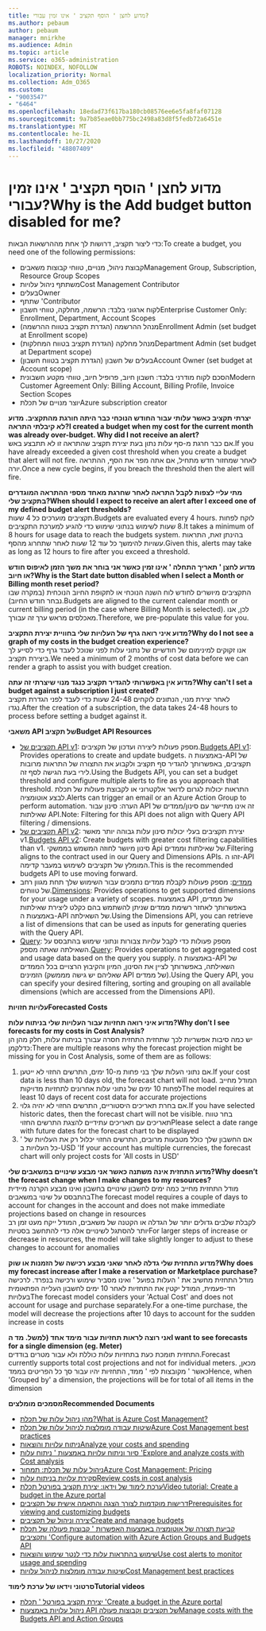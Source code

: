 ```yaml
---
title: מדוע לחצן ' הוסף תקציב ' אינו זמין עבורי?
ms.author: pebaum
author: pebaum
manager: mnirkhe
ms.audience: Admin
ms.topic: article
ms.service: o365-administration
ROBOTS: NOINDEX, NOFOLLOW
localization_priority: Normal
ms.collection: Adm_O365
ms.custom:
- "9003547"
- "6464"
ms.openlocfilehash: 18edad73f617ba180cb08576ee6e5fa8faf07128
ms.sourcegitcommit: 9a7b85eae0bb775bc2498a83d8f5fedb72a6451e
ms.translationtype: MT
ms.contentlocale: he-IL
ms.lasthandoff: 10/27/2020
ms.locfileid: "48807409"
---
```

# <a name="why-is-the-add-budget-button-disabled-for-me"></a><span data-ttu-id="de9f6-102">מדוע לחצן ' הוסף תקציב ' אינו זמין עבורי?</span><span class="sxs-lookup"><span data-stu-id="de9f6-102">Why is the Add budget button disabled for me?</span></span>

<span data-ttu-id="de9f6-103">כדי ליצור תקציב, דרושות לך אחת מההרשאות הבאות:</span><span class="sxs-lookup"><span data-stu-id="de9f6-103">To create a budget, you need one of the following permissions:</span></span>

- <span data-ttu-id="de9f6-104">קבוצת ניהול, מנויים, טווחי קבוצות משאבים</span><span class="sxs-lookup"><span data-stu-id="de9f6-104">Management Group, Subscription, Resource Group Scopes</span></span>
- <span data-ttu-id="de9f6-105">משתתף ניהול עלויות</span><span class="sxs-lookup"><span data-stu-id="de9f6-105">Cost Management Contributor</span></span>
- <span data-ttu-id="de9f6-106">בעלים</span><span class="sxs-lookup"><span data-stu-id="de9f6-106">Owner</span></span>
- <span data-ttu-id="de9f6-107">שתתף '</span><span class="sxs-lookup"><span data-stu-id="de9f6-107">Contributor</span></span>
- <span data-ttu-id="de9f6-108">לקוח ארגוני בלבד: הרשמה, מחלקה, טווחי חשבון</span><span class="sxs-lookup"><span data-stu-id="de9f6-108">Enterprise Customer Only: Enrollment, Department, Account Scopes</span></span>
- <span data-ttu-id="de9f6-109">מנהל ההרשמה (הגדרת תקציב בטווח ההרשמה)</span><span class="sxs-lookup"><span data-stu-id="de9f6-109">Enrollment Admin (set budget at Enrollment scope)</span></span>
- <span data-ttu-id="de9f6-110">מנהל מחלקה (הגדרת תקציב בטווח המחלקות)</span><span class="sxs-lookup"><span data-stu-id="de9f6-110">Department Admin (set budget at Department scope)</span></span>
- <span data-ttu-id="de9f6-111">בעלים של חשבון (הגדרת תקציב בטווח חשבון)</span><span class="sxs-lookup"><span data-stu-id="de9f6-111">Account Owner (set budget at Account scope)</span></span>
- <span data-ttu-id="de9f6-112">הסכם לקוח מודרני בלבד: חשבון חיוב, פרופיל חיוב, טווחי מקטע חשבונית</span><span class="sxs-lookup"><span data-stu-id="de9f6-112">Modern Customer Agreement Only: Billing Account, Billing Profile, Invoice Section Scopes</span></span>
- <span data-ttu-id="de9f6-113">יוצר מנויים של תכלת</span><span class="sxs-lookup"><span data-stu-id="de9f6-113">Azure subscription creator</span></span>

<span data-ttu-id="de9f6-114">**יצרתי תקציב כאשר עלותי עבור החודש הנוכחי כבר היתה חורגת מהתקציב. מדוע לא קיבלתי התראה?**</span><span class="sxs-lookup"><span data-stu-id="de9f6-114">**I created a budget when my cost for the current month was already over-budget. Why did I not receive an alert?**</span></span>  
<span data-ttu-id="de9f6-115">אם כבר חרגת מ-סף עלות נתון בעת יצירת תקציב שהתראה זו לא תתבצע באש.</span><span class="sxs-lookup"><span data-stu-id="de9f6-115">If you have already exceeded a given cost threshold when you create a budget that alert will not fire.</span></span> <span data-ttu-id="de9f6-116">לאחר שמחזור חדש מתחיל, אם אתה מפר את הסף, ההתראה יורה.</span><span class="sxs-lookup"><span data-stu-id="de9f6-116">Once a new cycle begins, if you breach the threshold then the alert will fire.</span></span>

<span data-ttu-id="de9f6-117">**מתי עליי לצפות לקבל התראה לאחר שחרגת מאחד מספי ההתראה המוגדרים בתקציב שלי?**</span><span class="sxs-lookup"><span data-stu-id="de9f6-117">**When should I expect to receive an alert after I exceed one of my defined budget alert thresholds?**</span></span>  
<span data-ttu-id="de9f6-118">תקציבים מוערכים כל 4 שעות.</span><span class="sxs-lookup"><span data-stu-id="de9f6-118">Budgets are evaluated every 4 hours.</span></span> <span data-ttu-id="de9f6-119">לוקח לפחות 8 שעות לשימוש בנתוני שימוש כדי להגיע למערכת התקציבים.</span><span class="sxs-lookup"><span data-stu-id="de9f6-119">It takes a minimum of 8 hours for usage data to reach the budgets system.</span></span> <span data-ttu-id="de9f6-120">בהינתן זאת, התראות עשויות להימשך כל עוד 12 שעות לאחר שתחרוג מהסף.</span><span class="sxs-lookup"><span data-stu-id="de9f6-120">Given this, alerts may take as long as 12 hours to fire after you exceed a threshold.</span></span>

<span data-ttu-id="de9f6-121">**מדוע לחצן ' תאריך התחלה ' אינו זמין כאשר אני בוחר את משך הזמן לאיפוס חודש או חיוב?**</span><span class="sxs-lookup"><span data-stu-id="de9f6-121">**Why is the Start date button disabled when I select a Month or Billing month reset period?**</span></span>  
<span data-ttu-id="de9f6-122">התקציבים מיושרים לחודש לוח השנה הנוכחי או לתקופת החיוב הנוכחית (במקרה שבו נבחר חודש החיוב).</span><span class="sxs-lookup"><span data-stu-id="de9f6-122">Budgets are aligned to the current calendar month or current billing period (in the case where Billing Month is selected).</span></span> <span data-ttu-id="de9f6-123">לכן, אנו מאכלסים מראש ערך זה עבורך.</span><span class="sxs-lookup"><span data-stu-id="de9f6-123">Therefore, we pre-populate this value for you.</span></span>

<span data-ttu-id="de9f6-124">**מדוע איני רואה גרף של העלויות שלי בחוויית יצירת התקציב?**</span><span class="sxs-lookup"><span data-stu-id="de9f6-124">**Why do I not see a graph of my costs in the budget creation experience?**</span></span>  
<span data-ttu-id="de9f6-125">אנו זקוקים למינימום של חודשיים של נתוני עלות לפני שנוכל לעבד גרף כדי לסייע לך ביצירת תקציב.</span><span class="sxs-lookup"><span data-stu-id="de9f6-125">We need a minimum of 2 months of cost data before we can render a graph to assist you with budget creation.</span></span>

<span data-ttu-id="de9f6-126">**מדוע אין באפשרותי להגדיר תקציב כנגד מנוי שיצרתי זה עתה?**</span><span class="sxs-lookup"><span data-stu-id="de9f6-126">**Why can't I set a budget against a subscription I just created?**</span></span>  
<span data-ttu-id="de9f6-127">לאחר יצירת מנוי, הנתונים לוקחים 24-48 שעות כדי לעבד לפני הגדרת תקציב נגדו.</span><span class="sxs-lookup"><span data-stu-id="de9f6-127">After the creation of a subscription, the data takes 24-48 hours to process before setting a budget against it.</span></span>

<span data-ttu-id="de9f6-128">**משאבי API של תקציב**</span><span class="sxs-lookup"><span data-stu-id="de9f6-128">**Budget API Resources**</span></span>

- <span data-ttu-id="de9f6-129">[תקציבים של API v1](https://docs.microsoft.com/rest/api/consumption/budgets?WT.mc_id=Portal-Microsoft_Azure_Support): מספק פעולות ליצירה ועדכון של תקציבים.</span><span class="sxs-lookup"><span data-stu-id="de9f6-129">[Budgets API v1](https://docs.microsoft.com/rest/api/consumption/budgets?WT.mc_id=Portal-Microsoft_Azure_Support): Provides operations to create and update budgets.</span></span> <span data-ttu-id="de9f6-130">באמצעות ה-API של תקציבים, באפשרותך להגדיר סף תקציב ולקבוע את התצורה של התראות מרובות לירי בעת הגישה לסף זה.</span><span class="sxs-lookup"><span data-stu-id="de9f6-130">Using the Budgets API, you can set a budget threshold and configure multiple alerts to fire as you approach that threshold.</span></span> <span data-ttu-id="de9f6-131">התראות יכולות לגרום לדואר אלקטרוני או לקבוצת פעולות של תכלת לבצע אוטומציה.</span><span class="sxs-lookup"><span data-stu-id="de9f6-131">Alerts can trigger an email or an Azure Action Group to perform automation.</span></span> <span data-ttu-id="de9f6-132">הערה: סינון עבור API זה אינו מתיישר עם סינון/ממדים של שאילתות API.</span><span class="sxs-lookup"><span data-stu-id="de9f6-132">Note: Filtering for this API does not align with Query API filtering / dimensions.</span></span>
- <span data-ttu-id="de9f6-133">[תקציבים של API v2](https://github.com/Azure/azure-rest-api-specs/blob/master/specification/cost-management/resource-manager/Microsoft.CostManagement/preview/2019-04-01-preview/examples/CreateOrUpdateBudget.json): יצירת תקציבים בעלי יכולות סינון עלות גבוהה יותר מאשר v1.</span><span class="sxs-lookup"><span data-stu-id="de9f6-133">[Budgets API v2](https://github.com/Azure/azure-rest-api-specs/blob/master/specification/cost-management/resource-manager/Microsoft.CostManagement/preview/2019-04-01-preview/examples/CreateOrUpdateBudget.json): Create budgets with greater cost filtering capabilities than v1.</span></span> <span data-ttu-id="de9f6-134">סינון מיושר לחוזה המשמש בממשקי Api של שאילתות וממדים.</span><span class="sxs-lookup"><span data-stu-id="de9f6-134">Filtering aligns to the contract used in our Query and Dimensions APIs.</span></span> <span data-ttu-id="de9f6-135">זהו ה-API המומלץ של תקציבים לשימוש במעבר קדימה.</span><span class="sxs-lookup"><span data-stu-id="de9f6-135">This is the recommended budgets API to use moving forward.</span></span>
- <span data-ttu-id="de9f6-136">[ממדים](https://docs.microsoft.com/rest/api/cost-management/dimensions?WT.mc_id=Portal-Microsoft_Azure_Support): מספק פעולות לקבלת ממדים נתמכים עבור השימוש שלך תחת מגוון רחב של טווחים.</span><span class="sxs-lookup"><span data-stu-id="de9f6-136">[Dimensions](https://docs.microsoft.com/rest/api/cost-management/dimensions?WT.mc_id=Portal-Microsoft_Azure_Support): Provides operations to get supported dimensions for your usage under a variety of scopes.</span></span> <span data-ttu-id="de9f6-137">באמצעות API של ממדים, באפשרותך לאחזר רשימת ממדים שניתן להשתמש בהם כקלט ליצירת שאילתות באמצעות ה-API של השאילתה.</span><span class="sxs-lookup"><span data-stu-id="de9f6-137">Using the Dimensions API, you can retrieve a list of dimensions that can be used as inputs for generating queries with the Query API.</span></span>
- <span data-ttu-id="de9f6-138">[Query](https://docs.microsoft.com/rest/api/cost-management/query?WT.mc_id=Portal-Microsoft_Azure_Support): מספק פעולות כדי לקבל עלויות צבורות ונתוני שימוש בהתבסס על השאילתה שאתה מספק.</span><span class="sxs-lookup"><span data-stu-id="de9f6-138">[Query](https://docs.microsoft.com/rest/api/cost-management/query?WT.mc_id=Portal-Microsoft_Azure_Support): Provides operations to get aggregated cost and usage data based on the query you supply.</span></span> <span data-ttu-id="de9f6-139">באמצעות ה-API של השאילתה, באפשרותך לציין את הסינון, המיון והקיבוץ הרצויים בכל הממדים הזמינים (שאליהם יש גישה מממשק API של ממדים).</span><span class="sxs-lookup"><span data-stu-id="de9f6-139">Using the Query API, you can specify your desired filtering, sorting and grouping on all available dimensions (which are accessed from the Dimensions API).</span></span>

<span data-ttu-id="de9f6-140">**עלויות חזויות**</span><span class="sxs-lookup"><span data-stu-id="de9f6-140">**Forecasted Costs**</span></span>

<span data-ttu-id="de9f6-141">**מדוע איני רואה תחזיות עבור העלויות שלי בניתוח עלות?**</span><span class="sxs-lookup"><span data-stu-id="de9f6-141">**Why don’t I see forecasts for my costs in Cost Analysis?**</span></span>  
<span data-ttu-id="de9f6-142">יש כמה סיבות אפשריות לכך שתחזית התחזית חסרה עבורך בניתוח עלות, חלק מהן הן כדלקמן:</span><span class="sxs-lookup"><span data-stu-id="de9f6-142">There are multiple reasons why the forecast projection might be missing for you in Cost Analysis, some of them are as follows:</span></span>

1. <span data-ttu-id="de9f6-143">אם נתוני העלות שלך בני פחות מ-10 ימים, התרשים החזוי לא ייטען.</span><span class="sxs-lookup"><span data-stu-id="de9f6-143">If your cost data is less than 10 days old, the forecast chart will not load.</span></span> <span data-ttu-id="de9f6-144">המודל מחייב לפחות 10 ימים של נתוני עלות אחרונים לתחזיות מדויקות</span><span class="sxs-lookup"><span data-stu-id="de9f6-144">The model requires at least 10 days of recent cost data for accurate projections</span></span>
2. <span data-ttu-id="de9f6-145">אם בחרת תאריכים היסטוריים, התרשים החזוי לא יהיה גלוי.</span><span class="sxs-lookup"><span data-stu-id="de9f6-145">If you have selected historic dates, then the forecast chart will not be visible.</span></span> <span data-ttu-id="de9f6-146">בחר טווח תאריכים עם תאריכים עתידיים להצגת התרשים החזוי</span><span class="sxs-lookup"><span data-stu-id="de9f6-146">Please select a date range with future dates for the forecast chart to be displayed</span></span>
3. <span data-ttu-id="de9f6-147">אם החשבון שלך כולל מטבעות מרובים, התרשים החזוי יכלול רק את העלויות של ' כל העלויות ב-USD '</span><span class="sxs-lookup"><span data-stu-id="de9f6-147">If your account has multiple currencies, the forecast chart will only project costs for 'All costs in USD'</span></span>

<span data-ttu-id="de9f6-148">**מדוע התחזית אינה משתנה כאשר אני מבצע שינויים במשאבים שלי?**</span><span class="sxs-lookup"><span data-stu-id="de9f6-148">**Why doesn’t the forecast change when I make changes to my resources?**</span></span>  
<span data-ttu-id="de9f6-149">מודל התחזית מחייב כמה ימים לחשבון שינויים בחשבון ואינו מבצע הקרנה מיידית בהתבסס על שינוי במשאבים</span><span class="sxs-lookup"><span data-stu-id="de9f6-149">The forecast model requires a couple of days to account for changes in the account and does not make immediate projections based on change in resources</span></span>  
<span data-ttu-id="de9f6-150">לקבלת שלבים גדולים יותר של הגדלה או הקטנה של משאבים, המודל ייקח מעט זמן רב יותר להסתגל לשינויים אלה כדי להתחשב בסטיות</span><span class="sxs-lookup"><span data-stu-id="de9f6-150">For larger steps of increase or decrease in resources, the model will take slightly longer to adjust to these changes to account for anomalies</span></span>

<span data-ttu-id="de9f6-151">**מדוע התחזית שלי גדלה לאחר שאני מבצע רכישה של הזמנות או שוק?**</span><span class="sxs-lookup"><span data-stu-id="de9f6-151">**Why does my forecast increase after I make a reservation or Marketplace purchase?**</span></span>  
<span data-ttu-id="de9f6-152">מודל התחזית מחשיב את ' העלות בפועל ' ואינו מסביר שימוש ורכישה בנפרד. לרכישה חד-פעמית, המודל יקטין את התחזיות לאחר 10 ימים לחשבון העלייה הפתאומית בעלויות</span><span class="sxs-lookup"><span data-stu-id="de9f6-152">The forecast model considers your 'Actual Cost' and does not account for usage and purchase separately.For a one-time purchase, the model will decrease the projections after 10 days to account for the sudden increase in costs</span></span>

<span data-ttu-id="de9f6-153">**אני רוצה לראות תחזיות עבור מימד אחד (למשל. מד ה**</span><span class="sxs-lookup"><span data-stu-id="de9f6-153">**I want to see forecasts for a single dimension (eg. Meter)**</span></span>  
<span data-ttu-id="de9f6-154">התחזית תומכת כעת בתחזיות עלות כוללת ולא עבור מטרים בודדים.</span><span class="sxs-lookup"><span data-stu-id="de9f6-154">Forecast currently supports total cost projections and not for individual meters.</span></span> <span data-ttu-id="de9f6-155">מכאן, כאשר ' מקובצות לפי ' ממד, התחזיות יהיו עבור סך כל הפריטים בממד</span><span class="sxs-lookup"><span data-stu-id="de9f6-155">Hence, when 'Grouped by' a dimension, the projections will be for total of all items in the dimension</span></span>

<span data-ttu-id="de9f6-156">**מסמכים מומלצים**</span><span class="sxs-lookup"><span data-stu-id="de9f6-156">**Recommended Documents**</span></span>

- [<span data-ttu-id="de9f6-157">מהו ניהול עלות של תכלת?</span><span class="sxs-lookup"><span data-stu-id="de9f6-157">What is Azure Cost Management?</span></span>](https://docs.microsoft.com/azure/cost-management/overview-cost-mgt?WT.mc_id=Portal-Microsoft_Azure_Support)
- [<span data-ttu-id="de9f6-158">שיטות עבודה מומלצות לניהול עלות של תכלת</span><span class="sxs-lookup"><span data-stu-id="de9f6-158">Azure Cost Management best practices</span></span>](https://docs.microsoft.com/azure/cost-management/cost-mgt-best-practices?WT.mc_id=Portal-Microsoft_Azure_Support)
- [<span data-ttu-id="de9f6-159">ניתוח עלויות והוצאות</span><span class="sxs-lookup"><span data-stu-id="de9f6-159">Analyze your costs and spending</span></span>](https://docs.microsoft.com/azure/cost-management/quick-acm-cost-analysis?WT.mc_id=Portal-Microsoft_Azure_Support)
- [<span data-ttu-id="de9f6-160">סיור וניתוח עלויות באמצעות ' ניתוח עלות '</span><span class="sxs-lookup"><span data-stu-id="de9f6-160">Explore and analyze costs with Cost analysis</span></span>](https://docs.microsoft.com/azure/cost-management/quick-acm-cost-analysis?WT.mc_id=Portal-Microsoft_Azure_Support)
- [<span data-ttu-id="de9f6-161">ניהול עלות של תכלת: תמחור</span><span class="sxs-lookup"><span data-stu-id="de9f6-161">Azure Cost Management: Pricing</span></span>](https://azure.microsoft.com/services/cost-management/#pricing)
- [<span data-ttu-id="de9f6-162">סקירת עלויות בניתוח עלות</span><span class="sxs-lookup"><span data-stu-id="de9f6-162">Review costs in cost analysis</span></span>](https://docs.microsoft.com/azure/cost-management-billing/costs/quick-acm-cost-analysis?WT.mc_id=Portal-Microsoft_Azure_Support#review-costs-in-cost-analysis)
- [<span data-ttu-id="de9f6-163">ערכת לימוד של וידאו: יצירת תקציב בפורטל תכלת</span><span class="sxs-lookup"><span data-stu-id="de9f6-163">Video tutorial: Create a budget in the Azure portal</span></span>](https://www.youtube.com/watch?v=ExIVG_Gr45A&t=4s)
- [<span data-ttu-id="de9f6-164">דרישות מוקדמות לצורך הצגה והתאמה אישית של תקציבים</span><span class="sxs-lookup"><span data-stu-id="de9f6-164">Prerequisites for viewing and customizing budgets</span></span>](https://docs.microsoft.com/azure/cost-management-billing/costs/tutorial-acm-create-budgets?WT.mc_id=Portal-Microsoft_Azure_Support#prerequisites)
- [<span data-ttu-id="de9f6-165">יצירה וניהול של תקציבים</span><span class="sxs-lookup"><span data-stu-id="de9f6-165">Create and manage budgets</span></span>](https://docs.microsoft.com/azure/cost-management-billing/costs/tutorial-acm-create-budgets?WT.mc_id=Portal-Microsoft_Azure_Support#create-a-budget-in-the-azure-portal)
- [<span data-ttu-id="de9f6-166">קביעת תצורה של אוטומציה באמצעות האפשרות ' קבוצות פעולה של תכלת ותקציבים '</span><span class="sxs-lookup"><span data-stu-id="de9f6-166">Configure automation with Azure Action Groups and Budgets API</span></span>](https://docs.microsoft.com/azure/cost-management/tutorial-acm-create-budgets?WT.mc_id=Portal-Microsoft_Azure_Support#trigger-an-action-group)
- [<span data-ttu-id="de9f6-167">שימוש בהתראות עלות כדי לנטר שימוש והוצאות</span><span class="sxs-lookup"><span data-stu-id="de9f6-167">Use cost alerts to monitor usage and spending</span></span>](https://docs.microsoft.com/azure/cost-management/cost-mgt-alerts-monitor-usage-spending?WT.mc_id=Portal-Microsoft_Azure_Support)
- [<span data-ttu-id="de9f6-168">שיטות עבודה מומלצות לניהול עלויות</span><span class="sxs-lookup"><span data-stu-id="de9f6-168">Cost Management best practices</span></span>](https://docs.microsoft.com/azure/cost-management/cost-mgt-best-practices?WT.mc_id=Portal-Microsoft_Azure_Support)  

<span data-ttu-id="de9f6-169">**סרטוני וידאו של ערכת לימוד**</span><span class="sxs-lookup"><span data-stu-id="de9f6-169">**Tutorial videos**</span></span>

- [<span data-ttu-id="de9f6-170">יצירת תקציב בפורטל ' תכלת '</span><span class="sxs-lookup"><span data-stu-id="de9f6-170">Create a budget in the Azure portal</span></span>](https://go.microsoft.com/fwlink/?linkid=2146761)
- [<span data-ttu-id="de9f6-171">ניהול עלויות באמצעות API של תקציבים וקבוצות פעולה</span><span class="sxs-lookup"><span data-stu-id="de9f6-171">Manage costs with the Budgets API and Action Groups</span></span>](https://go.microsoft.com/fwlink/?linkid=2147038)